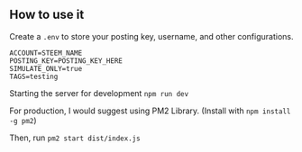 ## How to use it

Create a `.env` to store your posting key, username, and other configurations.

```
ACCOUNT=STEEM_NAME
POSTING_KEY=POSTING_KEY_HERE
SIMULATE_ONLY=true
TAGS=testing
```

Starting the server for development `npm run dev`

For production, I would suggest using PM2 Library. (Install with `npm install -g pm2`)

Then, run `pm2 start dist/index.js`

